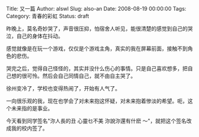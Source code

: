 Title: 又一篇
Author: alswl
Slug: also-an
Date: 2008-08-19 00:00:00
Tags: 
Category: 青春的彩虹
Status: draft

昨晚上，莫名奇妙哭了，声音很压抑，怕宿舍人听见，能很清楚的感觉到自己的哭泣，自己的身体在抖动。

感觉就像是在玩一个游戏，仅仅是个游戏主角，真实的我在屏幕前面，接触不到角色的悲伤。

哭完之后，觉得自己怪怪的，其实并没什么伤心的事情。只是自己喜欢想多，把自己想的很可怜。然后会自己同情自己，就不由自主哭了。

徐州变冷了，学校也变得热闹了，开始有人气了。

一向很乐观的我，现在也学会了对未来抱这怀疑，对未来抱着惨淡的希望。呃，这个未来指的是事业。

今天看到同学签名"沵人長的丑 心靈乜不美 沵說沵還有什麽 ～"，就把这个签名改成我的校内签了。

